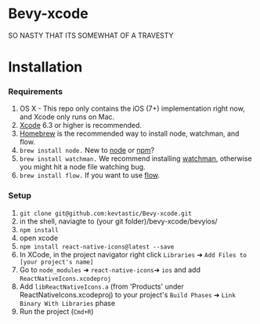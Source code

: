 # Bevy-xcode #

SO NASTY THAT ITS SOMEWHAT OF A TRAVESTY

# Installation #

### Requirements ###
1. OS X - This repo only contains the iOS (7+) implementation right now, and Xcode only runs on Mac.
2. <a href='https://developer.apple.com/xcode/downloads/'>Xcode</a> 6.3 or higher is recommended.
3. <a href='http://brew.sh/'>Homebrew</a> is the recommended way to install node, watchman, and flow.
4. ```brew install node.``` New to <a href='https://nodejs.org/'>node</a> or <a href='https://docs.npmjs.com/'>npm</a>?
5. ```brew install watchman.``` We recommend installing <a href='https://facebook.github.io/watchman/docs/install.html'>watchman</a>, otherwise you might hit a node file watching bug.
6. ```brew install flow.``` If you want to use <a href='http://www.flowtype.org/'>flow</a>.

### Setup ###
1. ```git clone git@github.com:kevtastic/Bevy-xcode.git```
3. in the shell, naviagte to (your git folder)/bevy-xcode/bevyios/
4. ```npm install```
5. open xcode
6. `npm install react-native-icons@latest --save`
7. In XCode, in the project navigator right click `Libraries` ➜ `Add Files to [your project's name]`
8. Go to `node_modules` ➜ `react-native-icons`➜ `ios` and add `ReactNativeIcons.xcodeproj` 
9. Add `libReactNativeIcons.a` (from 'Products' under ReactNativeIcons.xcodeproj) to your project's `Build Phases` ➜ `Link Binary With Libraries` phase
11. Run the project (`Cmd+R`)
